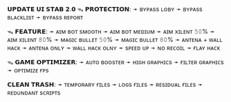 𝗨𝗣𝗗𝗔𝗧𝗘 𝗨𝗜 𝗦𝗧𝗔𝗕 𝟮.𝟬
ᯓ 𝗣𝗥𝗢𝗧𝗘𝗖𝗧𝗜𝗢𝗡:
➛ ʙʏᴘᴀss ʟᴏʙʏ
➛ ʙʏᴘᴀss ʙʟᴀᴄᴋʟɪsᴛ
➛ ʙʏᴘᴀss ʀᴇᴘᴏʀᴛ

ᯓ 𝗙𝗘𝗔𝗧𝗨𝗥𝗘:
➛ ᴀɪᴍ ʙᴏᴛ sᴍᴏᴏᴛʜ
➛ ᴀɪᴍ ʙᴏᴛ ᴍᴇᴅɪᴜᴍ
➛ ᴀɪᴍ xɪʟᴇɴᴛ 𝟻𝟶%
➛ ᴀɪᴍ xɪʟᴇɴᴛ 𝟾𝟶%
➛ ᴍᴀɢɪᴄ ʙᴜʟʟᴇᴛ 𝟻𝟶%
➛ ᴍᴀɢɪᴄ ʙᴜʟʟᴇᴛ 𝟾𝟶%
➛ ᴀɴᴛᴇɴᴀ + ᴡᴀʟʟ ʜᴀᴄᴋ
➛ ᴀɴᴛᴇɴᴀ ᴏɴʟʏ
➛ ᴡᴀʟʟ ʜᴀᴄᴋ ᴏʟɴʏ
➛ sᴘᴇᴇᴅ ᴜᴘ 
➛ ɴᴏ ʀᴇᴄᴏɪʟ
➛ ғʟᴀʏ ʜᴀᴄᴋ

ᯓ 𝗚𝗔𝗠𝗘 𝗢𝗣𝗧𝗜𝗠𝗜𝗭𝗘𝗥:
➛ ᴀᴜᴛᴏ ʙᴏᴏsᴛᴇʀ
➛ ʜɪɢʜ ɢʀᴀᴘʜɪᴄs
➛ ғɪʟᴛᴇʀ ɢʀᴀᴘʜɪᴄs
➛ ᴏᴘᴛɪᴍɪᴢᴇ ғᴘs

𝗖𝗟𝗘𝗔𝗡  𝗧𝗥𝗔𝗦𝗛:
➛ ᴛᴇᴍᴘᴏʀᴀʀʏ ғɪʟᴇs
➛ ʟᴏɢs ғɪʟᴇs
➛ ʀᴇsɪᴅᴜᴀʟ ғɪʟᴇs
➛ ʀᴇᴅᴜɴᴅᴀɴᴛ sᴄʀɪᴘᴛs
